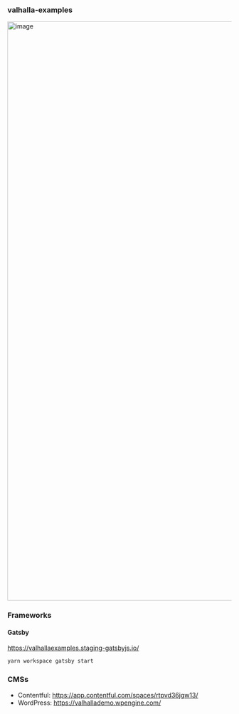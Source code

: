 ### valhalla-examples

<img width="1300" alt="image" src="https://user-images.githubusercontent.com/21834/191885544-18934c74-a673-499b-8e54-3f6854086cdd.png">

### Frameworks

#### Gatsby

https://valhallaexamples.staging-gatsbyjs.io/

```bash
yarn workspace gatsby start
```

### CMSs

- Contentful: https://app.contentful.com/spaces/rtpvd36jgw13/
- WordPress: https://valhallademo.wpengine.com/
